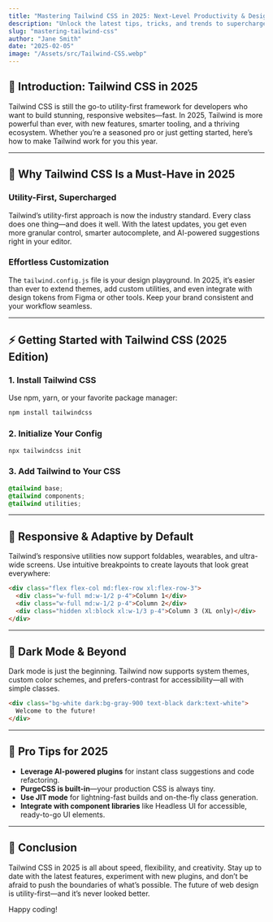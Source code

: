 ```yaml
---
title: "Mastering Tailwind CSS in 2025: Next-Level Productivity & Design"
description: "Unlock the latest tips, tricks, and trends to supercharge your Tailwind CSS workflow in 2025."
slug: "mastering-tailwind-css"
author: "Jane Smith"
date: "2025-02-05"
image: "/Assets/src/Tailwind-CSS.webp"
---
```


## 🚀 Introduction: Tailwind CSS in 2025

Tailwind CSS is still the go-to utility-first framework for developers who want to build stunning, responsive websites—fast. In 2025, Tailwind is more powerful than ever, with new features, smarter tooling, and a thriving ecosystem. Whether you’re a seasoned pro or just getting started, here’s how to make Tailwind work for you this year.

---

## 🌟 Why Tailwind CSS Is a Must-Have in 2025

### Utility-First, Supercharged

Tailwind’s utility-first approach is now the industry standard. Every class does one thing—and does it well. With the latest updates, you get even more granular control, smarter autocomplete, and AI-powered suggestions right in your editor.

### Effortless Customization

The `tailwind.config.js` file is your design playground. In 2025, it’s easier than ever to extend themes, add custom utilities, and even integrate with design tokens from Figma or other tools. Keep your brand consistent and your workflow seamless.

---

## ⚡ Getting Started with Tailwind CSS (2025 Edition)

### 1. Install Tailwind CSS

Use npm, yarn, or your favorite package manager:

```bash
npm install tailwindcss
```

### 2. Initialize Your Config

```bash
npx tailwindcss init
```

### 3. Add Tailwind to Your CSS

```css
@tailwind base;
@tailwind components;
@tailwind utilities;
```

---

## 📱 Responsive & Adaptive by Default

Tailwind’s responsive utilities now support foldables, wearables, and ultra-wide screens. Use intuitive breakpoints to create layouts that look great everywhere:

```html
<div class="flex flex-col md:flex-row xl:flex-row-3">
  <div class="w-full md:w-1/2 p-4">Column 1</div>
  <div class="w-full md:w-1/2 p-4">Column 2</div>
  <div class="hidden xl:block xl:w-1/3 p-4">Column 3 (XL only)</div>
</div>
```

---

## 🌙 Dark Mode & Beyond

Dark mode is just the beginning. Tailwind now supports system themes, custom color schemes, and prefers-contrast for accessibility—all with simple classes.

```html
<div class="bg-white dark:bg-gray-900 text-black dark:text-white">
  Welcome to the future!
</div>
```

---

## 🧠 Pro Tips for 2025

- **Leverage AI-powered plugins** for instant class suggestions and code refactoring.
- **PurgeCSS is built-in**—your production CSS is always tiny.
- **Use JIT mode** for lightning-fast builds and on-the-fly class generation.
- **Integrate with component libraries** like Headless UI for accessible, ready-to-go UI elements.

---

## 🎯 Conclusion

Tailwind CSS in 2025 is all about speed, flexibility, and creativity. Stay up to date with the latest features, experiment with new plugins, and don’t be afraid to push the boundaries of what’s possible. The future of web design is utility-first—and it’s never looked better.

Happy coding!

